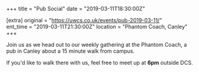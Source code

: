 +++
title = "Pub Social"
date = "2019-03-11T18:30:00Z"

[extra]
original = "https://uwcs.co.uk/events/pub-2019-03-11/"    
ent_time = "2019-03-11T21:30:00Z"
location = "Phantom Coach, Canley"
+++

Join us as we head out to our weekly gathering at the Phantom Coach, a pub in Canley about a 15 minute walk from campus.

If you'd like to walk there with us, feel free to meet up at **6pm** outside DCS.

